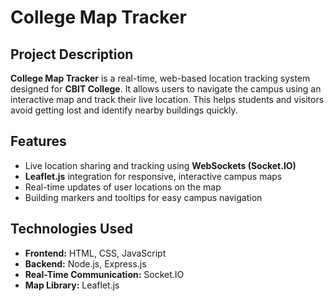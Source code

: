 # College Map Tracker

## Project Description  
**College Map Tracker** is a real-time, web-based location tracking system designed for **CBIT College**. It allows users to navigate the campus using an interactive map and track their live location. This helps students and visitors avoid getting lost and identify nearby buildings quickly.


## Features  
- Live location sharing and tracking using **WebSockets (Socket.IO)**
- **Leaflet.js** integration for responsive, interactive campus maps  
- Real-time updates of user locations on the map
- Building markers and tooltips for easy campus navigation  

## Technologies Used  
- **Frontend:** HTML, CSS, JavaScript  
- **Backend:** Node.js, Express.js  
- **Real-Time Communication:** Socket.IO  
- **Map Library:** Leaflet.js  
